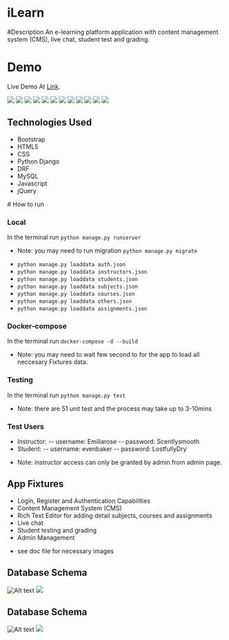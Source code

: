 # iLearn

#Description
An e-learning platform application with content management system (CMS), live chat, student test and grading.

# Demo
Live Demo At [Link](http://ec2-user@ec2-35-183-131-115.ca-central-1.compute.amazonaws.com "iLearn").

<img src="./docs/home.png" />
<img src="./docs/enroll.png" />
<img src="./docs/course_content_view.png" />
<img src="./docs/course_create.png" />
<img src="./docs/create_assignment_content.png" />
<img src="./docs/instructor_courses_page.png" />
<img src="./docs/manage_course_module.png" />
<img src="./docs/manage_questions.png" />
<img src="./docs/student_courses__list.png" />
<img src="./docs/student_test_page.png" />
<img src="./docs/student_test_attempts_reveiw.png" />
<img src="./docs/user_profile.png" />

<section>
  <h2>Technologies Used</h2>
  <div>
    <ul>
      <li>
        Bootstrap
      </li>
      <li>
        HTML5
      </li>
      <li>
        CSS
      </li>
      <li>
        Python Django
      </li>
      <li>
        DRF
      </li>
      <li>
        MySQL
      </li>
      <li>
        Javascript
      </li>
      <li>
        jQuery
      </li>
    </ul>
  </div>
</section>
# How to run

### Local
In the terminal run `python manage.py runserver`
* Note: you may need to run migration `python manage.py migrate`
- `python manage.py loaddata auth.json`
- `python manage.py loaddata instructors.json`
- `python manage.py loaddata students.json`
- `python manage.py loaddata subjects.json`
- `python manage.py loaddata courses.json`
- `python manage.py loaddata others.json`
- `python manage.py loaddata assignments.json`

### Docker-compose
In the terminal run `docker-compose -d --build`

* Note: you may need to wait few second to for the app to load all neccesary Fixtures data.

### Testing

In the terminal run `python manage.py test`

* Note: there are 51 unit test and the process may take up to 3-10mins


### Test Users
- Instructor:
-- username: Emiliarose
-- password: Scentlysmooth
- Student:
-- username: evenbaker
-- password: LostfullyDry

* Note: instructor access can only be granted by admin from admin page.


## App Fixtures


<ul class="list-inline">
  <li class="list-inline-item">
    Login, Register and Authentication Capabilities
  </li>
  <li class="list-inline-item">
    Content Management System (CMS)
  </li>
  <li class="list-inline-item">
    Rich Text Editor for adding detail subjects, courses and assignments
  </li>
  <li class="list-inline-item">
    Live chat
  </li>
  <li class="list-inline-item">
    Student testing and grading
  </li>
  <li class="list-inline-item">
    Admin Management
  </li>
</ul>

* see doc file for necessary images


## Database Schema
![Alt text](https://raw.githubusercontent.com/snipersenpai/iLearn/main/docs/iLearn%20site%20map%20-%20API%20flowchart%20example.svg)
<img src="https://raw.githubusercontent.com/snipersenpai/iLearn/main/docs/iLearn%20site%20map%20-%20API%20flowchart%20example.svg">


## Database Schema
![Alt text](https://raw.githubusercontent.com/snipersenpai/iLearn/main/docs/ilearn%20database%20schema.svg)
<img src="https://raw.githubusercontent.com/snipersenpai/iLearn/main/docs/ilearn%20database%20schema.svg">
